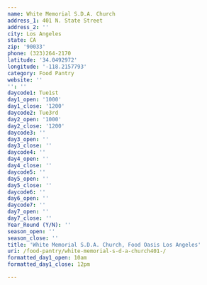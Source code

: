 ```yaml
---
name: White Memorial S.D.A. Church
address_1: 401 N. State Street
address_2: ''
city: Los Angeles
state: CA
zip: '90033'
phone: (323)264-2170
latitude: '34.0492972'
longitude: '-118.2157793'
category: Food Pantry
website: ''
'': ''
daycode1: Tue1st
day1_open: '1000'
day1_close: '1200'
daycode2: Tue3rd
day2_open: '1000'
day2_close: '1200'
daycode3: ''
day3_open: ''
day3_close: ''
daycode4: ''
day4_open: ''
day4_close: ''
daycode5: ''
day5_open: ''
day5_close: ''
daycode6: ''
day6_open: ''
daycode7: ''
day7_open: ''
day7_close: ''
Year_Round (Y/N): ''
season_open: ''
season_close: ''
title: 'White Memorial S.D.A. Church, Food Oasis Los Angeles'
uri: /food-pantry/white-memorial-s-d-a-church401-/
formatted_day1_open: 10am
formatted_day1_close: 12pm

---
```

